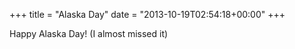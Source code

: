 +++
title = "Alaska Day"
date = "2013-10-19T02:54:18+00:00"
+++

Happy Alaska Day! (I almost missed it)
			